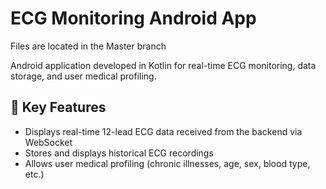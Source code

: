 # ECG Monitoring Android App

Files are located in the Master branch

Android application developed in Kotlin for real-time ECG monitoring, data storage, and user medical profiling.

## 📱 Key Features
- Displays real-time 12-lead ECG data received from the backend via WebSocket
- Stores and displays historical ECG recordings
- Allows user medical profiling (chronic illnesses, age, sex, blood type, etc.)
